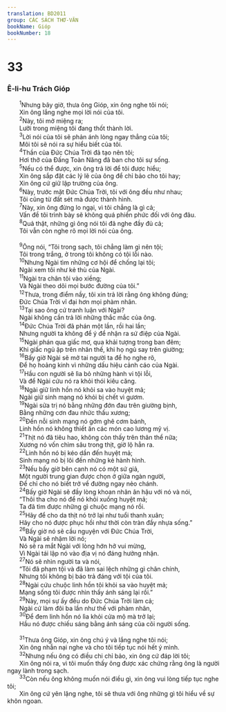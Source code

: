 ```yaml
---
translation: BD2011
group: CÁC SÁCH THƠ-VĂN
bookName: Gióp 
bookNumber: 18
---
```


<div class="title"><h1>33</h1><h3>Ê-li-hu Trách Gióp</h3></div>
<span class="verse giop_33_1">  <sup>1</sup>Nhưng bây giờ, thưa ông Gióp, xin ông nghe tôi nói;<br/>  Xin ông lắng nghe mọi lời nói của tôi.<br/></span>
<span class="verse giop_33_2">  <sup>2</sup>Này, tôi mở miệng ra;<br/>  Lưỡi trong miệng tôi đang thốt thành lời.<br/></span>
<span class="verse giop_33_3">  <sup>3</sup>Lời nói của tôi sẽ phản ánh lòng ngay thẳng của tôi;<br/>  Môi tôi sẽ nói ra sự hiểu biết của tôi.<br/></span>
<span class="verse giop_33_4">  <sup>4</sup>Thần của Ðức Chúa Trời đã tạo nên tôi;<br/>  Hơi thở của Ðấng Toàn Năng đã ban cho tôi sự sống.<br/></span>
<span class="verse giop_33_5">  <sup>5</sup>Nếu có thể được, xin ông trả lời để tôi được hiểu;<br/>  Xin ông sắp đặt các lý lẽ của ông để chỉ bảo cho tôi hay;<br/>  Xin ông cứ giữ lập trường của ông.<br/></span>
<span class="verse giop_33_6">  <sup>6</sup>Này, trước mặt Ðức Chúa Trời, tôi với ông đều như nhau;<br/>  Tôi cũng từ đất sét mà được thành hình.<br/></span>
<span class="verse giop_33_7">  <sup>7</sup>Này, xin ông đừng lo ngại, vì tôi chẳng là gì cả;<br/>  Vấn đề tôi trình bày sẽ không quá phiền phức đối với ông đâu.<br/></span>
<span class="verse giop_33_8">  <sup>8</sup>Quả thật, những gì ông nói tôi đã nghe đầy đủ cả;<br/>  Tôi vẫn còn nghe rõ mọi lời nói của ông.<br/><br/></span>
<span class="verse giop_33_9">  <sup>9</sup>Ông nói, “Tôi trong sạch, tôi chẳng làm gì nên tội;<br/>  Tôi trong trắng, ở trong tôi không có tội lỗi nào.<br/></span>
<span class="verse giop_33_10">  <sup>10</sup>Nhưng Ngài tìm những cơ hội để chống lại tôi;<br/>  Ngài xem tôi như kẻ thù của Ngài.<br/></span>
<span class="verse giop_33_11">  <sup>11</sup>Ngài tra chân tôi vào xiềng;<br/>  Và Ngài theo dõi mọi bước đường của tôi.”<br/></span>
<span class="verse giop_33_12">  <sup>12</sup>Thưa, trong điểm nầy, tôi xin trả lời rằng ông không đúng;<br/>  Ðức Chúa Trời vĩ đại hơn mọi phàm nhân.<br/></span>
<span class="verse giop_33_13">  <sup>13</sup>Tại sao ông cứ tranh luận với Ngài?<br/>  Ngài không cần trả lời những thắc mắc của ông.<br/></span>
<span class="verse giop_33_14">  <sup>14</sup>Ðức Chúa Trời đã phán một lần, rồi hai lần;<br/>  Nhưng người ta không để ý để nhận ra sứ điệp của Ngài.<br/></span>
<span class="verse giop_33_15">  <sup>15</sup>Ngài phán qua giấc mơ, qua khải tượng trong ban đêm;<br/>  Khi giấc ngủ ập trên nhân thế, khi họ ngủ say trên giường;<br/></span>
<span class="verse giop_33_16">  <sup>16</sup>Bấy giờ Ngài sẽ mở tai người ta để họ nghe rõ,<br/>  Ðể họ hoảng kinh vì những dấu hiệu cảnh cáo của Ngài.<br/></span>
<span class="verse giop_33_17">  <sup>17</sup>Hầu con người sẽ lìa bỏ những hành vi tội lỗi,<br/>  Và để Ngài cứu nó ra khỏi thói kiêu căng.<br/></span>
<span class="verse giop_33_18">  <sup>18</sup>Ngài giữ linh hồn nó khỏi sa vào huyệt mả;<br/>  Ngài giữ sinh mạng nó khỏi bị chết vì gươm.<br/></span>
<span class="verse giop_33_19">  <sup>19</sup>Ngài sửa trị nó bằng những đớn đau trên giường bịnh,<br/>  Bằng những cơn đau nhức thấu xương;<br/></span>
<span class="verse giop_33_20">  <sup>20</sup>Ðến nỗi sinh mạng nó gớm ghê cơm bánh,<br/>  Linh hồn nó không thiết ăn các món cao lương mỹ vị.<br/></span>
<span class="verse giop_33_21">  <sup>21</sup>Thịt nó đã tiêu hao, không còn thấy trên thân thể nữa;<br/>  Xương nó vốn chìm sâu trong thịt, giờ lộ hẳn ra.<br/></span>
<span class="verse giop_33_22">  <sup>22</sup>Linh hồn nó bị kéo dần đến huyệt mả;<br/>  Sinh mạng nó bị lôi đến những kẻ hành hình.<br/></span>
<span class="verse giop_33_23">  <sup>23</sup>Nếu bấy giờ bên cạnh nó có một sứ giả,<br/>  Một người trung gian được chọn ở giữa ngàn người,<br/>  Ðể chỉ cho nó biết trở về đường ngay nẻo chánh.<br/></span>
<span class="verse giop_33_24">  <sup>24</sup>Bấy giờ Ngài sẽ đầy lòng khoan nhân ân hậu với nó và nói,<br/>  “Thôi tha cho nó để nó khỏi xuống huyệt mả;<br/>  Ta đã tìm được những gì chuộc mạng nó rồi.<br/></span>
<span class="verse giop_33_25">  <sup>25</sup>Hãy để cho da thịt nó trở lại như tuổi thanh xuân;<br/>  Hãy cho nó được phục hồi như thời còn tràn đầy nhựa sống.”<br/></span>
<span class="verse giop_33_26">  <sup>26</sup>Bấy giờ nó sẽ cầu nguyện với Ðức Chúa Trời,<br/>  Và Ngài sẽ nhậm lời nó;<br/>  Nó sẽ ra mắt Ngài với lòng hớn hở vui mừng,<br/>  Vì Ngài tái lập nó vào địa vị nó đáng hưởng nhận.<br/></span>
<span class="verse giop_33_27">  <sup>27</sup>Nó sẽ nhìn người ta và nói,<br/>  “Tôi đã phạm tội và đã làm sai lệch những gì chân chính,<br/>  Nhưng tôi không bị báo trả đáng với tội của tôi.<br/></span>
<span class="verse giop_33_28">  <sup>28</sup>Ngài cứu chuộc linh hồn tôi khỏi sa vào huyệt mả;<br/>  Mạng sống tôi được nhìn thấy ánh sáng lại rồi.”<br/></span>
<span class="verse giop_33_29">  <sup>29</sup>Này, mọi sự ấy đều do Ðức Chúa Trời làm cả;<br/>  Ngài cứ làm đôi ba lần như thế với phàm nhân,<br/></span>
<span class="verse giop_33_30">  <sup>30</sup>Ðể đem linh hồn nó lìa khỏi cửa mộ mà trở lại;<br/>  Hầu nó được chiếu sáng bằng ánh sáng của cõi người sống.<br/><br/></span>
<span class="verse giop_33_31">  <sup>31</sup>Thưa ông Gióp, xin ông chú ý và lắng nghe tôi nói;<br/>  Xin ông nhẫn nại nghe và cho tôi tiếp tục nói hết ý mình.<br/></span>
<span class="verse giop_33_32">  <sup>32</sup>Nhưng nếu ông có điều chi chỉ bảo, xin ông cứ đáp lời tôi;<br/>  Xin ông nói ra, vì tôi muốn thấy ông được xác chứng rằng ông là người ngay lành trong sạch.<br/></span>
<span class="verse giop_33_33">  <sup>33</sup>Còn nếu ông không muốn nói điều gì, xin ông vui lòng tiếp tục nghe tôi;<br/>  Xin ông cứ yên lặng nghe, tôi sẽ thưa với ông những gì tôi hiểu về sự khôn ngoan.<br/></span>

